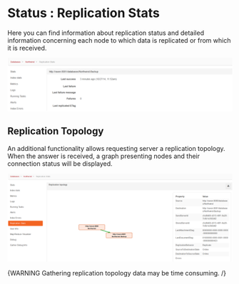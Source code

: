 # Status : Replication Stats

Here you can find information about replication status and detailed information concerning  each node to which data is replicated or from which it is received.

![Figure 1. Studio. Status. Replication Stats.](images/status-replication_stats-1.png)

## Replication Topology

An additional functionality allows requesting server a replication topology. When the answer is received, a graph presenting nodes and their connection status will be displayed.

![Figure 2. Studio. Status. Replication Stats. Replication Topology.](images/status-replication_stats-replication_topology-2.png)

{WARNING Gathering replication topology data may be time consuming. /}